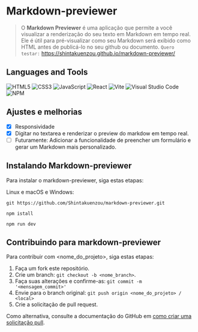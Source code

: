 # Markdown-previewer

> O **Markdown Previewer** é uma aplicação que permite a você visualizar a renderização do seu texto em Markdown em tempo real. Ele é útil para pré-visualizar como seu Markdown será exibido como HTML antes de publicá-lo no seu github ou documento. `Quero testar:`  <a href="https://shintakuenzou.github.io/markdown-previewer/" target="_blank">https://shintakuenzou.github.io/markdown-previewer/</a>

## Languages and Tools
![HTML5](https://img.shields.io/badge/html5-%23E34F26.svg?style=for-the-badge&logo=html5&logoColor=white)
![CSS3](https://img.shields.io/badge/css3-%231572B6.svg?style=for-the-badge&logo=css3&logoColor=white)
![JavaScript](https://img.shields.io/badge/javascript-%23323330.svg?style=for-the-badge&logo=javascript&logoColor=%23F7DF1E)
![React](https://img.shields.io/badge/react-%2320232a.svg?style=for-the-badge&logo=react&logoColor=%2361DAFB)
![Vite](https://img.shields.io/badge/vite-%23646CFF.svg?style=for-the-badge&logo=vite&logoColor=white)
![Visual Studio Code](https://img.shields.io/badge/Visual%20Studio%20Code-0078d7.svg?style=for-the-badge&logo=visual-studio-code&logoColor=white)
![NPM](https://img.shields.io/badge/NPM-%23CB3837.svg?style=for-the-badge&logo=npm&logoColor=white)

## Ajustes e melhorias
- [x] Responsividade
- [x] Digitar no textarea e renderizar o preview do markdow em tempo real.
- [ ] Futuramente: Adicionar a funcionalidade de preencher um formulário e gerar um Markdown mais personalizado.

## Instalando Markdown-previewer
Para instalar o markdown-previewer, siga estas etapas:

Linux e macOS e Windows:
```
git https://github.com/Shintakuenzou/markdown-previewer.git
```
```
npm istall
```
```
npm run dev
```

## Contribuindo para markdown-previewer
Para contribuir com <nome_do_projeto>, siga estas etapas:

1. Faça um fork este repositório.
2. Crie um branch: `git checkout -b <nome_branch>`.
3. Faça suas alterações e confirme-as: `git commit -m '<mensagem_commit>'`
4. Envie para o branch original: `git push origin <nome_do_projeto> / <local>`
5. Crie a solicitação de pull request.
 
Como alternativa, consulte a documentação do GitHub em [como criar uma solicitação pull](https://help.github.com/en/github/collaborating-with-issues-and-pull-requests/creating-a-pull-request).
